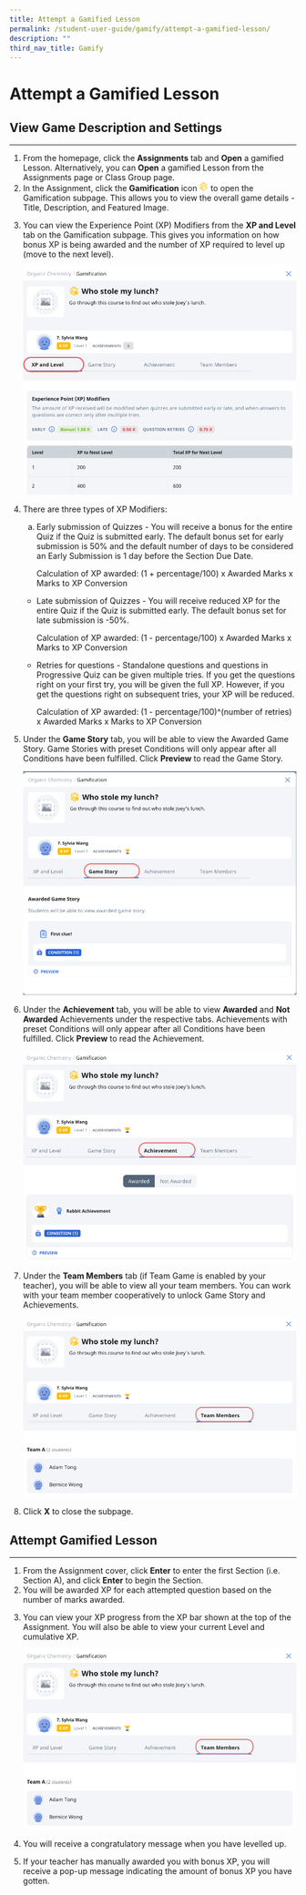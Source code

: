 ```yaml
---
title: Attempt a Gamified Lesson
permalink: /student-user-guide/gamify/attempt-a-gamified-lesson/
description: ""
third_nav_title: Gamify
---
```

<h1>Attempt a Gamified Lesson</h1>


<h2 id="view-game-description-and-settings">View Game Description and Settings</h2>
<hr>
<ol>
<li>From the homepage, click the <strong>Assignments</strong> tab and <strong>Open</strong> a gamified Lesson. Alternatively, you can <strong>Open</strong> a gamified Lesson from the Assignments page or Class Group page.</li>
<li>In the Assignment, click the <strong>Gamification</strong> icon <img style="width:1rem; display: inline;" src="/images/Icons/Game.svg"> to open the Gamification subpage. This allows you to view the overall game details - Title, Description, and Featured Image. </li>
<li><p>You can view the Experience Point (XP) Modifiers from the <strong>XP and Level</strong> tab on the Gamification subpage. This gives you information on how bonus XP is being awarded and the number of XP required to level up (move to the next level). </p>
<p> <img src="/images/1Student/G-AttemptGamified1.png">
</p></li>
<li><p>There are three types of XP Modifiers:</p>
 <ol style="list-style-type: lower-alpha;">
<li><p>Early submission of Quizzes - You will receive a bonus for the entire Quiz if the Quiz is submitted early. The default bonus set for early submission is 50% and the default number of days to be considered an Early Submission is 1 day before the Section Due Date.</p>
<p> Calculation of XP awarded: (1 + percentage/100) x Awarded Marks x Marks to XP Conversion</p></li></ol>
</li><ul>
<li><p>Late submission of Quizzes - You will receive reduced XP for the entire Quiz if the Quiz is submitted early. The default bonus set for late submission is -50%.</p>
<p>  Calculation of XP awarded: (1 - percentage/100) x Awarded Marks x Marks to XP Conversion</p>
</li>
<li><p>Retries for questions - Standalone questions and questions in Progressive Quiz can be given multiple tries. If you get the questions right on your first try, you will be given the full XP. However, if you get the questions right on subsequent tries, your XP will be reduced.</p>
<p>Calculation of XP awarded: (1 - percentage/100)^(number of retries) x Awarded Marks x Marks to XP Conversion</p> </li></ul>

<li><p>Under the <strong>Game Story</strong> tab, you will be able to view the Awarded Game Story. Game Stories with preset Conditions will only appear after all Conditions have been fulfilled. Click <strong>Preview</strong> to read the Game Story. </p>
<p> <img src="/images/1Student/G-AttemptGamified2.png"></p>
</li>
<li><p>Under the <strong>Achievement</strong> tab, you will be able to view <strong>Awarded</strong> and <strong>Not Awarded</strong> Achievements under the respective tabs. Achievements with preset Conditions will only appear after all Conditions have been fulfilled. Click <strong>Preview</strong> to read the Achievement. </p>
<p> <img src="/images/1Student/G-AttemptGamified3.png"></p>
</li>
<li><p>Under the <strong>Team Members</strong> tab (if Team Game is enabled by your teacher), you will be able to view all your team members. You can work with your team member cooperatively to unlock Game Story and Achievements. </p>
<p> <img src="/images/1Student/G-AttemptGamified4.png"></p>
</li>
<li><p>Click <strong>X</strong> to close the subpage.</p>
</li>
</ol>
<h2 id="attempt-gamified-lesson">Attempt Gamified Lesson</h2>
<hr>
<ol>
<li>From the Assignment cover, click <strong>Enter</strong> to enter the first Section (i.e. Section A), and click <strong>Enter</strong> to begin the Section.</li>
<li>You will be awarded XP for each attempted question based on the number of marks awarded.</li>
<li><p>You can view your XP progress from the XP bar shown at the top of the Assignment. You will also be able to view your current Level and cumulative XP.</p>
<p> <img src="/images/1Student/G-AttemptGamified4.png"></p>
</li>
<li><p>You will receive a congratulatory message when you have levelled up.</p>
</li>
<li>If your teacher has manually awarded you with bonus XP, you will receive a pop-up message indicating the amount of bonus XP you have gotten.</li>
</ol>